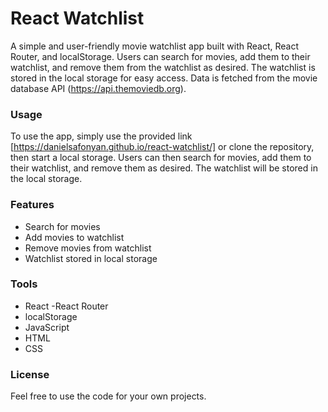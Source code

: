 # React Watchlist

A simple and user-friendly movie watchlist app built with React, React Router, and localStorage. Users can search for movies, add them to their watchlist, and remove them from the watchlist as desired. The watchlist is stored in the local storage for easy access. Data is fetched from the movie database API (https://api.themoviedb.org).

### Usage
To use the app, simply use the provided link [https://danielsafonyan.github.io/react-watchlist/] or clone the repository, then start a local storage. Users can then search for movies, add them to their watchlist, and remove them as desired. The watchlist will be stored in the local storage.

### Features
- Search for movies
- Add movies to watchlist
- Remove movies from watchlist
- Watchlist stored in local storage

### Tools
- React
-React Router
- localStorage
- JavaScript
- HTML
- CSS

### License
Feel free to use the code for your own projects.
